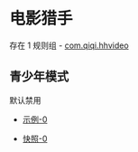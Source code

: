 # 电影猎手

存在 1 规则组 - [com.qiqi.hhvideo](/src/apps/com.qiqi.hhvideo.ts)

## 青少年模式

默认禁用

- [示例-0](https://m.gkd.li/57941037/c50c5c8f-5fec-437e-908c-abc7b2cedee8)

- [快照-0](https://i.gkd.li/import/14343546)
